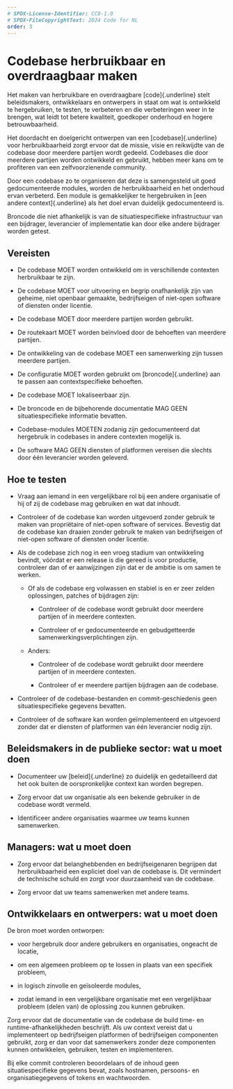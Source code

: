 ```yaml
---
# SPDX-License-Identifier: CC0-1.0
# SPDX-FileCopyrightText: 2024 Code for NL
order: 3
---
```


# Codebase herbruikbaar en overdraagbaar maken

Het maken van herbruikbare en overdraagbare [code]{.underline} stelt beleidsmakers, ontwikkelaars en ontwerpers in staat om wat is ontwikkeld te hergebruiken, te testen, te verbeteren en die verbeteringen weer in te brengen, wat leidt tot betere kwaliteit, goedkoper onderhoud en hogere betrouwbaarheid.

Het doordacht en doelgericht ontwerpen van een [codebase]{.underline} voor herbruikbaarheid zorgt ervoor dat de missie, visie en reikwijdte van de codebase door meerdere partijen wordt gedeeld. Codebases die door meerdere partijen worden ontwikkeld en gebruikt, hebben meer kans om te profiteren van een zelfvoorzienende community.

Door een codebase zo te organiseren dat deze is samengesteld uit goed gedocumenteerde modules, worden de herbruikbaarheid en het onderhoud ervan verbeterd. Een module is gemakkelijker te hergebruiken in [een andere context]{.underline} als het doel ervan duidelijk gedocumenteerd is.

Broncode die niet afhankelijk is van de situatiespecifieke infrastructuur van een bijdrager, leverancier of implementatie kan door elke andere bijdrager worden getest.

## Vereisten

-   De codebase MOET worden ontwikkeld om in verschillende contexten herbruikbaar te zijn.

-   De codebase MOET voor uitvoering en begrip onafhankelijk zijn van geheime, niet openbaar gemaakte, bedrijfseigen of niet-open software of diensten onder licentie.

-   De codebase MOET door meerdere partijen worden gebruikt.

-   De routekaart MOET worden beïnvloed door de behoeften van meerdere partijen.

-   De ontwikkeling van de codebase MOET een samenwerking zijn tussen meerdere partijen.

-   De configuratie MOET worden gebruikt om [broncode]{.underline} aan te passen aan contextspecifieke behoeften.

-   De codebase MOET lokaliseerbaar zijn.

-   De broncode en de bijbehorende documentatie MAG GEEN situatiespecifieke informatie bevatten.

-   Codebase-modules MOETEN zodanig zijn gedocumenteerd dat hergebruik in codebases in andere contexten mogelijk is.

-   De software MAG GEEN diensten of platformen vereisen die slechts door één leverancier worden geleverd.

## Hoe te testen

-   Vraag aan iemand in een vergelijkbare rol bij een andere organisatie of hij of zij de codebase mag gebruiken en wat dat inhoudt.

-   Controleer of de codebase kan worden uitgevoerd zonder gebruik te maken van propriëtaire of niet-open software of services. Bevestig dat de codebase kan draaien zonder gebruik te maken van bedrijfseigen of niet-open software of diensten onder licentie.

-   Als de codebase zich nog in een vroeg stadium van ontwikkeling bevindt, vóórdat er een release is die gereed is voor productie, controleer dan of er aanwijzingen zijn dat er de ambitie is om samen te werken.

    -   Of als de codebase erg volwassen en stabiel is en er zeer zelden oplossingen, patches of bijdragen zijn:

        -   Controleer of de codebase wordt gebruikt door meerdere partijen of in meerdere contexten.

        -   Controleer of er gedocumenteerde en gebudgetteerde samenwerkingsverplichtingen zijn.

    -   Anders:

        -   Controleer of de codebase wordt gebruikt door meerdere partijen of in meerdere contexten.

        -   Controleer of er meerdere partijen bijdragen aan de codebase.

-   Controleer of de codebase-bestanden en commit-geschiedenis geen situatiespecifieke gegevens bevatten.

-   Controleer of de software kan worden geïmplementeerd en uitgevoerd zonder dat er diensten of platformen van één leverancier nodig zijn.

## Beleidsmakers in de publieke sector: wat u moet doen

-   Documenteer uw [beleid]{.underline} zo duidelijk en gedetailleerd dat het ook buiten de oorspronkelijke context kan worden begrepen.

-   Zorg ervoor dat uw organisatie als een bekende gebruiker in de codebase wordt vermeld.

-   Identificeer andere organisaties waarmee uw teams kunnen samenwerken.

## Managers: wat u moet doen

-   Zorg ervoor dat belanghebbenden en bedrijfseigenaren begrijpen dat herbruikbaarheid een expliciet doel van de codebase is. Dit vermindert de technische schuld en zorgt voor duurzaamheid van de codebase.

-   Zorg ervoor dat uw teams samenwerken met andere teams.

## Ontwikkelaars en ontwerpers: wat u moet doen

De bron moet worden ontworpen:

-   voor hergebruik door andere gebruikers en organisaties, ongeacht de locatie,

-   om een algemeen probleem op te lossen in plaats van een specifiek probleem,

-   in logisch zinvolle en geïsoleerde modules,

-   zodat iemand in een vergelijkbare organisatie met een vergelijkbaar probleem (delen van) de oplossing zou kunnen gebruiken.

Zorg ervoor dat de documentatie van de codebase de build time- en runtime-afhankelijkheden beschrijft. Als uw context vereist dat u implementeert op bedrijfseigen platformen of bedrijfseigen componenten gebruikt, zorg er dan voor dat samenwerkers zonder deze componenten kunnen ontwikkelen, gebruiken, testen en implementeren.

Bij elke commit controleren beoordelaars of de inhoud geen situatiespecifieke gegevens bevat, zoals hostnamen, persoons- en organisatiegegevens of tokens en wachtwoorden.
